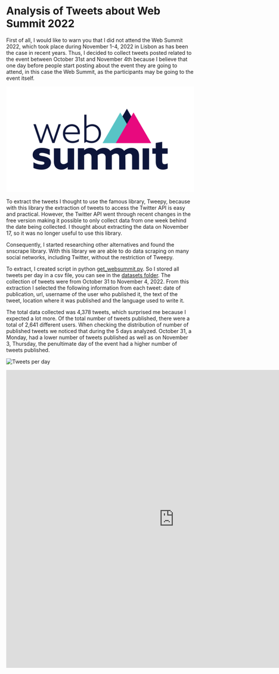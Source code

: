 # Analysis of Tweets about Web Summit 2022
First of all, I would like to warn you that I did not attend the Web Summit 2022, which took place during November 1-4, 2022 in Lisbon as has been the case in recent years. Thus, I decided to collect tweets posted related to the event between October 31st and November 4th because I believe that one day before people start posting about the event they are going to attend, in this case the Web Summit, as the participants may be going to the event itself.



![logo websummit](/images/wbs2022.png "Logo")

To extract the tweets I thought to use the famous library, Tweepy, because with this library the extraction of tweets to access the Twitter API is easy and practical. However, the Twitter API went through recent changes in the free version making it possible to only collect data from one week behind the date being collected. I thought about extracting the data on November 17, so it was no longer useful to use this library.

Consequently, I started researching other alternatives and found the snscrape library. With this library we are able to do data scraping on many social networks, including Twitter, without the restriction of Tweepy.

To extract, I created script in python [get_websummit.py](get_test.py). So I stored all tweets per day in a csv file, you can see in the [datasets folder](/datasets/). The collection of tweets were from October 31 to November 4, 2022. From this extraction I selected the following information from each tweet: date of publication, url, username of the user who published it, the text of the tweet, location where it was published and the language used to write it.

The total data collected was 4,378 tweets, which surprised me because I expected a lot more. Of the total number of tweets published, there were a total of 2,641 different users. When checking the distribution of number of published tweets we noticed that during the 5 days analyzed. October 31, a Monday, had a lower number of tweets published as well as on November 3, Thursday, the penultimate day of the event had a higher number of tweets published.


![Tweets per day](https://plotly.com/~leonardojs/1/)




 <iframe width="900" height="800" frameborder="0" scrolling="no" src="https://plotly.com/~leonardojs/1/"></iframe>

